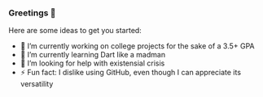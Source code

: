 ### Greetings 👋

Here are some ideas to get you started:

- 🔭 I’m currently working on college projects for the sake of a 3.5+ GPA
- 🌱 I’m currently learning Dart like a madman
- 🤔 I’m looking for help with existensial crisis
- ⚡ Fun fact: I dislike using GitHub, even though I can appreciate its versatility
